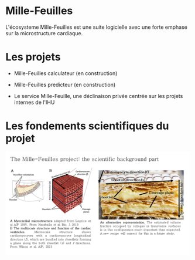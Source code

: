 # Mille-Feuilles

L'écosysteme Mille-Feuilles est une suite logicielle avec une forte emphase sur la microstructure cardiaque.

# Les projets

- Mille-Feuilles calculateur (en construction)

- Mille-Feuilles predicteur (en construction)

- Le service Mille-Feuille, une déclinaison privée centrée sur les projets internes de l'IHU

# Les fondements scientifiques du projet

![](Figures/Diapositive2.PNG)




